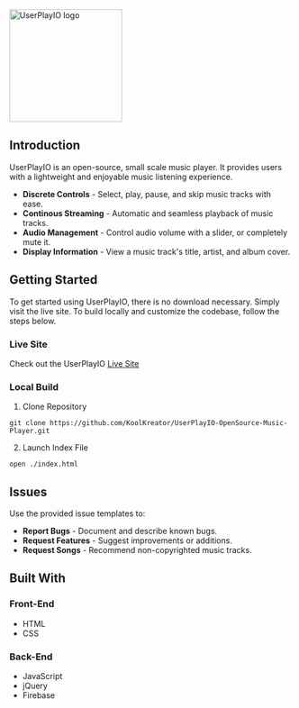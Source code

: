 <img width="200" src="https://raw.githubusercontent.com/KoolKreator/UserPlayIO-OpenSource-Music-Player/main/pics/logo.png" alt="UserPlayIO logo">

## Introduction

UserPlayIO is an open-source, small scale music player. It provides users with a lightweight and enjoyable music listening experience.

* __Discrete Controls__ - Select, play, pause, and skip music tracks with ease.
* __Continous Streaming__ - Automatic and seamless playback of music tracks.
* __Audio Management__ - Control audio volume with a slider, or completely mute it.
* __Display Information__ - View a music track's title, artist, and album cover.


## Getting Started

To get started using UserPlayIO, there is no download necessary. Simply visit the live site. To build locally and customize the codebase, follow the steps below.

### Live Site

Check out the UserPlayIO <a href="https://koolkreator.github.io/UserPlayIO-OpenSource-Music-Player/">Live Site</a>

### Local Build

1. Clone Repository
```
git clone https://github.com/KoolKreator/UserPlayIO-OpenSource-Music-Player.git
```

2. Launch Index File
```
open ./index.html
```


## Issues

Use the provided issue templates to:

* __Report Bugs__ - Document and describe known bugs.
* __Request Features__ - Suggest improvements or additions.
* __Request Songs__ - Recommend non-copyrighted music tracks.


## Built With

### Front-End
* HTML
* CSS

### Back-End
* JavaScript
* jQuery
* Firebase
